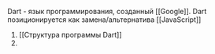 Dart - язык программирования, созданный [[Google]]. Dart позиционируется как замена/альтернатива [[JavaScript]] 

1. [[Структура программы Dart]]
2. 